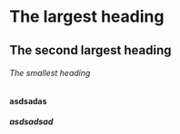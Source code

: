 # The largest heading
## The second largest heading
###### The smallest heading
#### asdsadas
##### asdsadsad
